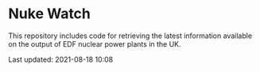 # Nuke Watch

This repository includes code for retrieving the latest information available on the output of EDF nuclear power plants in the UK.

Last updated: 2021-08-18 10:08